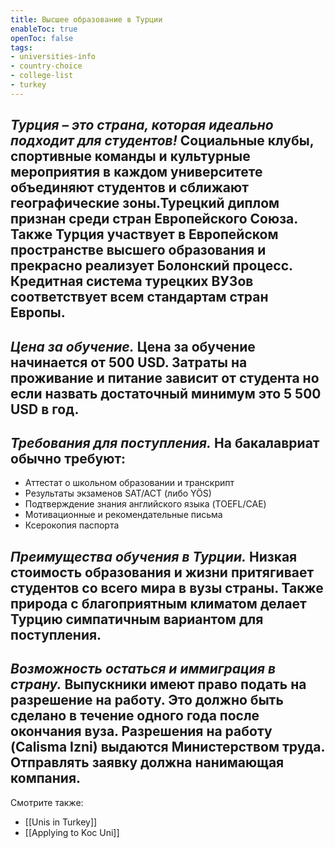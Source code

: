 ```yaml
---
title: Высшее образование в Турции
enableToc: true
openToc: false
tags: 
- universities-info
- country-choice 
- college-list
- turkey
---
```

## _Турция – это страна, которая идеально подходит для студентов!_ Социальные клубы, спортивные команды и культурные мероприятия в каждом университете объединяют студентов и сближают географические зоны.Турецкий диплом признан среди стран Европейского Союза. Также Турция участвует в Европейском пространстве высшего образования и прекрасно реализует Болонский процесс. Кредитная система турецких ВУЗов соответствует всем стандартам стран Европы.

## _Цена за обучение._ Цена за обучение начинается от 500 USD. Затраты на проживание и питание зависит от студента но если назвать достаточный минимум это 5 500 USD в год.

## _Требования для поступления._ На бакалавриат обычно требуют:

- Аттестат о школьном образовании и транскрипт
- Результаты экзаменов SAT/ACT (либо YÖS)
- Подтверждение знания английского языка (TOEFL/CAE)
- Мотивационные и рекомендательные письма
- Ксерокопия паспорта

## _Преимущества обучения в Турции._ Низкая стоимость образования и жизни притягивает студентов со всего мира в вузы страны. Также природа с благоприятным климатом делает Турцию симпатичным вариантом для поступления.

## _Возможность остаться и иммиграция в страну._ Выпускники имеют право подать на разрешение на работу. Это должно быть сделано в течение одного года после окончания вуза. Разрешения на работу (Calisma Izni) выдаются Министерством труда. Отправлять заявку должна нанимающая компания.

<!-- Front links -->
Смотрите также:
- [[Unis in Turkey]]
- [[Applying to Koc Uni]]











